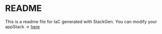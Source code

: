# README
This is a readme file for IaC generated with StackGen.
You can modify your appStack -> [here](http://main.dev.stackgen.com/appstacks/6f9ad624-5e5b-4894-9344-fdb461a8ec11)
